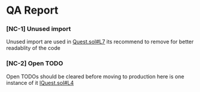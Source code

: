 # QA Report

### [NC-1] Unused import 
Unused import are used in [Quest.sol#L7](https://github.com/rabbitholegg/quest-protocol/blob/8c4c1f71221570b14a0479c216583342bd652d8d/contracts/Quest.sol#L7)
its recommend to remove for better readablity of the code 

### [NC-2] Open TODO
Open TODOs should be cleared before moving to production
here is one instance of it [IQuest.sol#L4](https://github.com/rabbitholegg/quest-protocol/blob/8c4c1f71221570b14a0479c216583342bd652d8d/contracts/interfaces/IQuest.sol#L4)